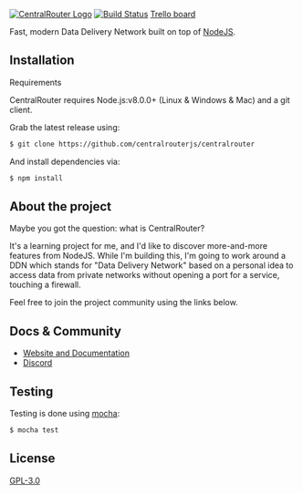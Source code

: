 [![CentralRouter Logo](https://image.ibb.co/mSKP3z/centralrouter_branding_logo.png)](https://centralrouter.github.io/)
[![Build Status](https://travis-ci.org/CentralRouterJS/CentralRouter.svg?branch=master)](https://travis-ci.org/CentralRouterJS/CentralRouter) [Trello board](https://trello.com/b/fp6jPIC9/centralrouter-roadmap)

Fast, modern Data Delivery Network built on top of [NodeJS](http://nodejs.org).

## Installation
Requirements

CentralRouter requires Node.js:v8.0.0+ (Linux & Windows & Mac) and a git client.

Grab the latest release using:

```bash
$ git clone https://github.com/centralrouterjs/centralrouter
```

And install dependencies via:
```bash
$ npm install
```

## About the project

Maybe you got the question: what is CentralRouter?

It's a learning project for me, and I'd like to discover more-and-more features from NodeJS.
While I'm building this, I'm going to work around a DDN which stands for "Data Delivery Network" 
based on a personal idea to access data from private networks without opening a port for a service, 
touching a firewall.  

Feel free to join the project community using the links below.

## Docs & Community

* [Website and Documentation](https://centralrouter.github.io/)
* [Discord](https://discord.gg/n9yFj2F)

## Testing

Testing is done using [mocha](https://mochajs.org/):

```bash
$ mocha test
```

## License

[GPL-3.0](LICENSE)
